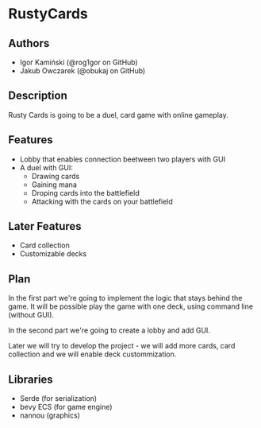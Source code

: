 # RustyCards

## Authors
- Igor Kamiński (@rog1gor on GitHub)
- Jakub Owczarek (@obukaj on GitHub)

## Description
Rusty Cards is going to be a duel, card game with online gameplay.

## Features
- Lobby that enables connection beetween two players with GUI
- A duel with GUI:
  - Drawing cards
  - Gaining mana
  - Droping cards into the battlefield
  - Attacking with the cards on your battlefield

## Later Features
- Card collection
- Customizable decks

## Plan
In the first part we're going to implement the logic that stays behind the game. It will be possible  play the game with one deck, using command line (without GUI).

In the second part we're going to create a lobby and add GUI.

Later we will try to develop the project - we will add more cards, card collection and we will enable deck custommization.

## Libraries
- Serde (for serialization)
- bevy ECS (for game engine)
- nannou (graphics)
